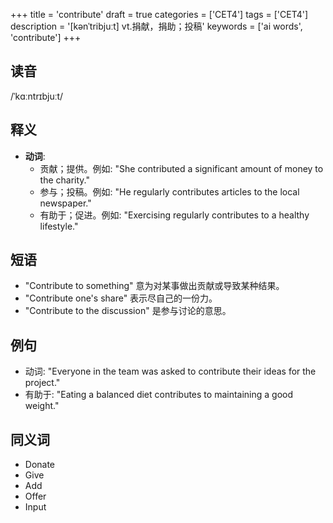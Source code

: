 +++
title = 'contribute'
draft = true
categories = ['CET4']
tags = ['CET4']
description = '[kənˈtribjuːt] vt.捐献，捐助；投稿'
keywords = ['ai words', 'contribute']
+++

## 读音
/ˈkɑːntrɪbjuːt/

## 释义
- **动词**:
  - 贡献；提供。例如: "She contributed a significant amount of money to the charity."
  - 参与；投稿。例如: "He regularly contributes articles to the local newspaper."
  - 有助于；促进。例如: "Exercising regularly contributes to a healthy lifestyle."

## 短语
- "Contribute to something" 意为对某事做出贡献或导致某种结果。
- "Contribute one's share" 表示尽自己的一份力。
- "Contribute to the discussion" 是参与讨论的意思。

## 例句
- 动词: "Everyone in the team was asked to contribute their ideas for the project."
- 有助于: "Eating a balanced diet contributes to maintaining a good weight."

## 同义词
- Donate
- Give
- Add
- Offer
- Input
